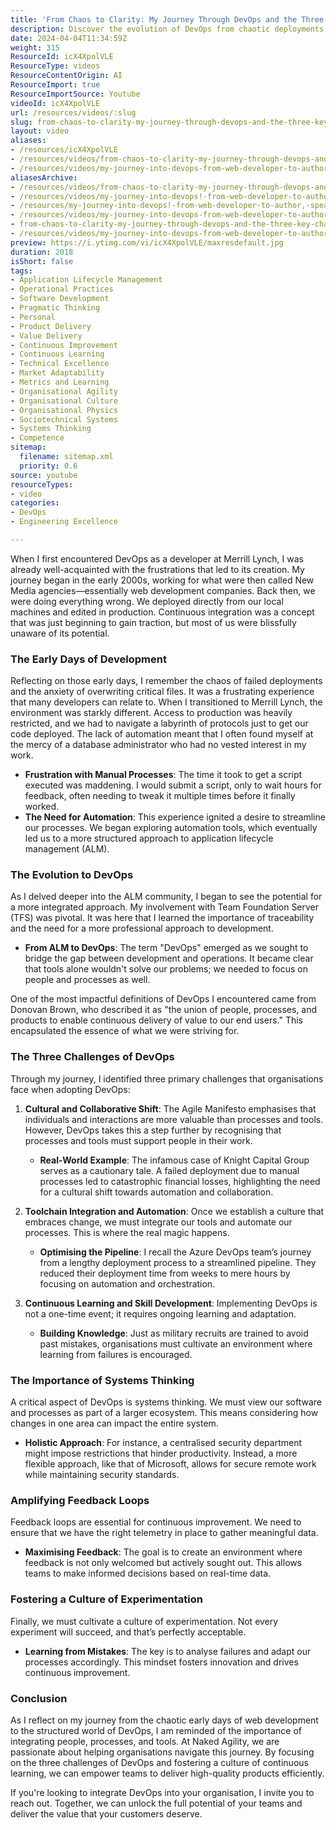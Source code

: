 ```yaml
---
title: 'From Chaos to Clarity: My Journey Through DevOps and the Three Key Challenges to Overcome'
description: Discover the evolution of DevOps from chaotic deployments to streamlined processes. Learn key challenges and how to foster a culture of continuous improvement.
date: 2024-04-04T11:34:59Z
weight: 315
ResourceId: icX4XpolVLE
ResourceType: videos
ResourceContentOrigin: AI
ResourceImport: true
ResourceImportSource: Youtube
videoId: icX4XpolVLE
url: /resources/videos/:slug
slug: from-chaos-to-clarity-my-journey-through-devops-and-the-three-key-challenges-to-overcome
layout: video
aliases:
- /resources/icX4XpolVLE
- /resources/videos/from-chaos-to-clarity-my-journey-through-devops-and-the-three-key-challenges-to-overcome
- /resources/videos/my-journey-into-devops-from-web-developer-to-author-speaker-thought-leader
aliasesArchive:
- /resources/videos/from-chaos-to-clarity-my-journey-through-devops-and-the-three-key-challenges-to-overcome
- /resources/videos/my-journey-into-devops!-from-web-developer-to-author,-speaker,-&-thought-leader-
- /resources/my-journey-into-devops!-from-web-developer-to-author,-speaker,-&-thought-leader-
- /resources/videos/my-journey-into-devops-from-web-developer-to-author-speaker-thought-leader-
- from-chaos-to-clarity-my-journey-through-devops-and-the-three-key-challenges-to-overcome
- /resources/videos/my-journey-into-devops-from-web-developer-to-author-speaker-thought-leader
preview: https://i.ytimg.com/vi/icX4XpolVLE/maxresdefault.jpg
duration: 2018
isShort: false
tags:
- Application Lifecycle Management
- Operational Practices
- Software Development
- Pragmatic Thinking
- Personal
- Product Delivery
- Value Delivery
- Continuous Improvement
- Continuous Learning
- Technical Excellence
- Market Adaptability
- Metrics and Learning
- Organisational Agility
- Organisational Culture
- Organisational Physics
- Sociotechnical Systems
- Systems Thinking
- Competence
sitemap:
  filename: sitemap.xml
  priority: 0.6
source: youtube
resourceTypes:
- video
categories:
- DevOps
- Engineering Excellence

---
```

When I first encountered DevOps as a developer at Merrill Lynch, I was already well-acquainted with the frustrations that led to its creation. My journey began in the early 2000s, working for what were then called New Media agencies—essentially web development companies. Back then, we were doing everything wrong. We deployed directly from our local machines and edited in production. Continuous integration was a concept that was just beginning to gain traction, but most of us were blissfully unaware of its potential. 

### The Early Days of Development

Reflecting on those early days, I remember the chaos of failed deployments and the anxiety of overwriting critical files. It was a frustrating experience that many developers can relate to. When I transitioned to Merrill Lynch, the environment was starkly different. Access to production was heavily restricted, and we had to navigate a labyrinth of protocols just to get our code deployed. The lack of automation meant that I often found myself at the mercy of a database administrator who had no vested interest in my work. 

- **Frustration with Manual Processes**: The time it took to get a script executed was maddening. I would submit a script, only to wait hours for feedback, often needing to tweak it multiple times before it finally worked. 
- **The Need for Automation**: This experience ignited a desire to streamline our processes. We began exploring automation tools, which eventually led us to a more structured approach to application lifecycle management (ALM).

### The Evolution to DevOps

As I delved deeper into the ALM community, I began to see the potential for a more integrated approach. My involvement with Team Foundation Server (TFS) was pivotal. It was here that I learned the importance of traceability and the need for a more professional approach to development. 

- **From ALM to DevOps**: The term "DevOps" emerged as we sought to bridge the gap between development and operations. It became clear that tools alone wouldn't solve our problems; we needed to focus on people and processes as well. 

One of the most impactful definitions of DevOps I encountered came from Donovan Brown, who described it as "the union of people, processes, and products to enable continuous delivery of value to our end users." This encapsulated the essence of what we were striving for.

### The Three Challenges of DevOps

Through my journey, I identified three primary challenges that organisations face when adopting DevOps:

1. **Cultural and Collaborative Shift**: The Agile Manifesto emphasises that individuals and interactions are more valuable than processes and tools. However, DevOps takes this a step further by recognising that processes and tools must support people in their work. 
   - **Real-World Example**: The infamous case of Knight Capital Group serves as a cautionary tale. A failed deployment due to manual processes led to catastrophic financial losses, highlighting the need for a cultural shift towards automation and collaboration.

2. **Toolchain Integration and Automation**: Once we establish a culture that embraces change, we must integrate our tools and automate our processes. This is where the real magic happens. 
   - **Optimising the Pipeline**: I recall the Azure DevOps team’s journey from a lengthy deployment process to a streamlined pipeline. They reduced their deployment time from weeks to mere hours by focusing on automation and orchestration.

3. **Continuous Learning and Skill Development**: Implementing DevOps is not a one-time event; it requires ongoing learning and adaptation. 
   - **Building Knowledge**: Just as military recruits are trained to avoid past mistakes, organisations must cultivate an environment where learning from failures is encouraged. 

### The Importance of Systems Thinking

A critical aspect of DevOps is systems thinking. We must view our software and processes as part of a larger ecosystem. This means considering how changes in one area can impact the entire system. 

- **Holistic Approach**: For instance, a centralised security department might impose restrictions that hinder productivity. Instead, a more flexible approach, like that of Microsoft, allows for secure remote work while maintaining security standards.

### Amplifying Feedback Loops

Feedback loops are essential for continuous improvement. We need to ensure that we have the right telemetry in place to gather meaningful data. 

- **Maximising Feedback**: The goal is to create an environment where feedback is not only welcomed but actively sought out. This allows teams to make informed decisions based on real-time data.

### Fostering a Culture of Experimentation

Finally, we must cultivate a culture of experimentation. Not every experiment will succeed, and that’s perfectly acceptable. 

- **Learning from Mistakes**: The key is to analyse failures and adapt our processes accordingly. This mindset fosters innovation and drives continuous improvement.

### Conclusion

As I reflect on my journey from the chaotic early days of web development to the structured world of DevOps, I am reminded of the importance of integrating people, processes, and tools. At Naked Agility, we are passionate about helping organisations navigate this journey. By focusing on the three challenges of DevOps and fostering a culture of continuous learning, we can empower teams to deliver high-quality products efficiently.

If you're looking to integrate DevOps into your organisation, I invite you to reach out. Together, we can unlock the full potential of your teams and deliver the value that your customers deserve.
